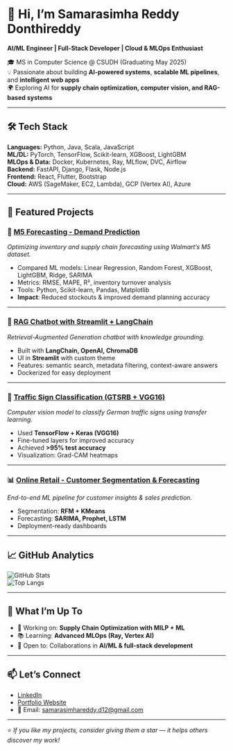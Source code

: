 # 👋 Hi, I’m Samarasimha Reddy Donthireddy  
**AI/ML Engineer | Full-Stack Developer | Cloud & MLOps Enthusiast**

🎓 MS in Computer Science @ CSUDH (Graduating May 2025)  
💡 Passionate about building **AI-powered systems**, **scalable ML pipelines**, and **intelligent web apps**  
🌍 Exploring AI for **supply chain optimization, computer vision, and RAG-based systems**

---

## 🛠️ Tech Stack

**Languages:** Python, Java, Scala, JavaScript  
**ML/DL:** PyTorch, TensorFlow, Scikit-learn, XGBoost, LightGBM  
**MLOps & Data:** Docker, Kubernetes, Ray, MLflow, DVC, Airflow  
**Backend:** FastAPI, Django, Flask, Node.js  
**Frontend:** React, Flutter, Bootstrap  
**Cloud:** AWS (SageMaker, EC2, Lambda), GCP (Vertex AI), Azure  

---

## 📌 Featured Projects

### 🔮 [M5 Forecasting - Demand Prediction](https://github.com/username/m5-forecasting-ml)  
*Optimizing inventory and supply chain forecasting using Walmart’s M5 dataset.*  
- Compared ML models: Linear Regression, Random Forest, XGBoost, LightGBM, Ridge, SARIMA  
- Metrics: RMSE, MAPE, R², inventory turnover analysis  
- Tools: Python, Scikit-learn, Pandas, Matplotlib  
- **Impact**: Reduced stockouts & improved demand planning accuracy  

---

### 🤖 [RAG Chatbot with Streamlit + LangChain](https://github.com/username/rag-chatbot)  
*Retrieval-Augmented Generation chatbot with knowledge grounding.*  
- Built with **LangChain, OpenAI, ChromaDB**  
- UI in **Streamlit** with custom theme  
- Features: semantic search, metadata filtering, context-aware answers  
- Dockerized for easy deployment  

---

### 🚦 [Traffic Sign Classification (GTSRB + VGG16)](https://github.com/username/traffic-sign-classifier)  
*Computer vision model to classify German traffic signs using transfer learning.*  
- Used **TensorFlow + Keras (VGG16)**  
- Fine-tuned layers for improved accuracy  
- Achieved **>95% test accuracy**  
- Visualization: Grad-CAM heatmaps  

---

### 📊 [Online Retail - Customer Segmentation & Forecasting](https://github.com/username/online-retail-ml)  
*End-to-end ML pipeline for customer insights & sales prediction.*  
- Segmentation: **RFM + KMeans**  
- Forecasting: **SARIMA, Prophet, LSTM**  
- Deployment-ready dashboards  

---

## 📈 GitHub Analytics

![GitHub Stats](https://github-readme-stats.vercel.app/api?username=your-username&show_icons=true&theme=radical)  
![Top Langs](https://github-readme-stats.vercel.app/api/top-langs/?username=your-username&layout=compact&theme=radical)

---

## 🌱 What I’m Up To
- 🔭 Working on: **Supply Chain Optimization with MILP + ML**  
- 📚 Learning: **Advanced MLOps (Ray, Vertex AI)**  
- 🤝 Open to: Collaborations in **AI/ML & full-stack development**  

---

## 📫 Let’s Connect
- [LinkedIn](https://www.linkedin.com/in/your-linkedin)  
- [Portfolio Website](https://your-portfolio.com)  
- 📧 Email: samarasimhareddy.d12@gmail.com  

---

⭐ *If you like my projects, consider giving them a star — it helps others discover my work!*
